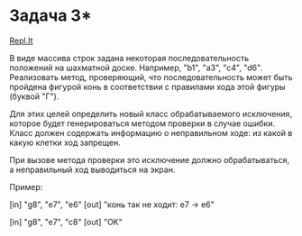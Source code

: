 # Задача 3*
[Repl.It](https://repl.it/@ArthurKhazbs/WinterJavaTask-3X)

В виде массива строк задана некоторая последовательность положений на шахматной доске. Например, "b1", "a3", "c4", "d6". Реализовать метод, проверяющий, что последовательность может быть пройдена фигурой конь в соответствии с правилами хода этой фигуры (буквой "Г").

Для этих целей определить новый класс обрабатываемого исключения, которое будет генерироваться методом проверки в случае ошибки. Класс должен содержать информацию о неправильном ходе: из какой в какую клетки ход запрещен.

При вызове метода проверки это исключение должно обрабатываться, а неправильный ход выводиться на экран.

Пример:

\[in\]  "g8", "e7", "e6"
\[out\] "конь так не ходит: e7 -> e6"

\[in\]  "g8", "e7", "c8"
\[out\] "OK"

